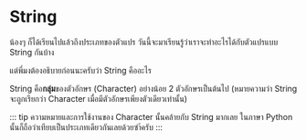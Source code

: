 # String
น้องๆ ก็ได้เรียนไปแล้วถึงประเภทของตัวแปร วันนี้จะมาเรียนรู้ว่าเราจะทำอะไรได้กับตัวแปรแบบ String กันบ้าง

แต่พี่มงต้องอธิบายก่อนนะครับว่า String คืออะไร

String คือ**กลุ่ม**ของตัวอักษร (Character) อย่างน้อย 2 ตัวอักษรเป็นต้นไป (หมายความว่า String จะถูกเรียกว่า Character เมื่อมีตัวอักษรเพียงตัวเดียวเท่านั้น)

::: tip
ความหมายและการใช้งานของ Character นั้นคล้ายกับ String มากเลย
ในภาษา Python นั้นก็ถือว่าเทียบเป็นประเภทเดียวกันเลยด้วยซำ้ครับ
:::
